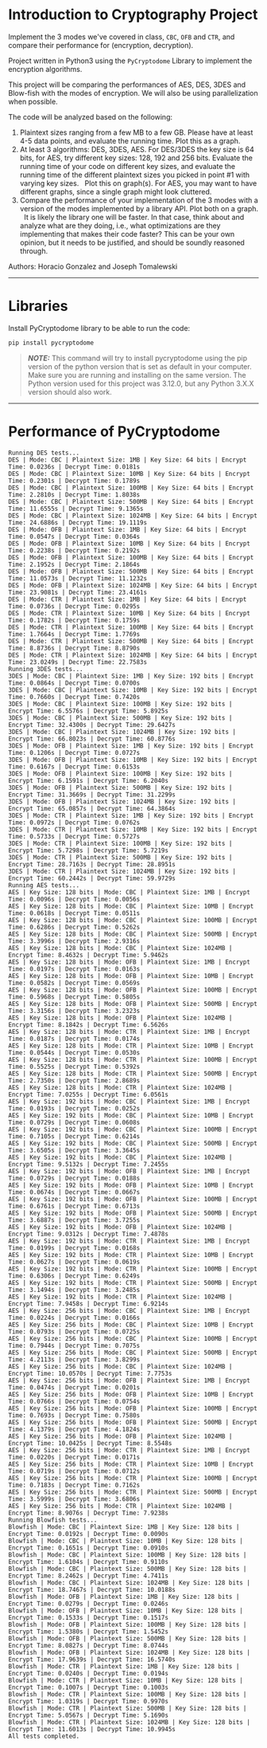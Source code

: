# Introduction to Cryptography Project

Implement the 3 modes we've covered in class, `CBC`, `OFB` and `CTR`, and compare their
performance for (encryption, decryption).

Project written in Python3 using the `PyCryptodome` Library to implement the encryption algorithms.

This project will be comparing the performances of AES, DES, 3DES and Blow-fish with the modes of encryption. We will also be using parallelization when possible.

The code will be analyzed based on the following:
1) Plaintext sizes ranging from a few MB to a few GB. Please have at least 4-5 data points, and evaluate the running time. Plot this as a graph.
 
2) At least 3 algorithms: DES, 3DES, AES. For DES/3DES the key size is 64 bits, for AES, try different key sizes: 128, 192 and 256 bits. Evaluate the running time of your code on different key sizes, and evaluate the running time of the different plaintext sizes you picked in point #1 with varying key sizes.
 
Plot this on graph(s). For AES, you may want to have different graphs, since a single graph might look cluttered.
 
3) Compare the performance of your implementation of the 3 modes with a version of the modes implemented by a library API. Plot both on a graph.
 
It is likely the library one will be faster. In that case, think about and analyze what are they doing, i.e., what optimizations are they implementing that makes their code faster? This can be your own opinion, but it needs to be justified, and should be soundly reasoned through.

Authors: Horacio Gonzalez and Joseph Tomalewski

---

# Libraries
Install PyCryptodome library to be able to run the code:
```bash
pip install pycryptodome
```
> **_NOTE:_**  This command will try to install pycryptodome using the pip version of the python version that is set as default in your computer. Make sure you are running and installing on the same version.
> The Python version used for this project was 3.12.0, but any Python 3.X.X version should also work.

---

# Performance of PyCryptodome

```text
Running DES tests...
DES | Mode: CBC | Plaintext Size: 1MB | Key Size: 64 bits | Encrypt Time: 0.0236s | Decrypt Time: 0.0181s
DES | Mode: CBC | Plaintext Size: 10MB | Key Size: 64 bits | Encrypt Time: 0.2301s | Decrypt Time: 0.1789s
DES | Mode: CBC | Plaintext Size: 100MB | Key Size: 64 bits | Encrypt Time: 2.2810s | Decrypt Time: 1.8038s
DES | Mode: CBC | Plaintext Size: 500MB | Key Size: 64 bits | Encrypt Time: 11.6555s | Decrypt Time: 9.1365s
DES | Mode: CBC | Plaintext Size: 1024MB | Key Size: 64 bits | Encrypt Time: 24.6886s | Decrypt Time: 19.1119s
DES | Mode: OFB | Plaintext Size: 1MB | Key Size: 64 bits | Encrypt Time: 0.0547s | Decrypt Time: 0.0364s
DES | Mode: OFB | Plaintext Size: 10MB | Key Size: 64 bits | Encrypt Time: 0.2238s | Decrypt Time: 0.2192s
DES | Mode: OFB | Plaintext Size: 100MB | Key Size: 64 bits | Encrypt Time: 2.1952s | Decrypt Time: 2.1864s
DES | Mode: OFB | Plaintext Size: 500MB | Key Size: 64 bits | Encrypt Time: 11.0573s | Decrypt Time: 11.1232s
DES | Mode: OFB | Plaintext Size: 1024MB | Key Size: 64 bits | Encrypt Time: 23.9081s | Decrypt Time: 23.4161s
DES | Mode: CTR | Plaintext Size: 1MB | Key Size: 64 bits | Encrypt Time: 0.0736s | Decrypt Time: 0.0295s
DES | Mode: CTR | Plaintext Size: 10MB | Key Size: 64 bits | Encrypt Time: 0.1782s | Decrypt Time: 0.1759s
DES | Mode: CTR | Plaintext Size: 100MB | Key Size: 64 bits | Encrypt Time: 1.7664s | Decrypt Time: 1.7769s
DES | Mode: CTR | Plaintext Size: 500MB | Key Size: 64 bits | Encrypt Time: 8.8736s | Decrypt Time: 8.8790s
DES | Mode: CTR | Plaintext Size: 1024MB | Key Size: 64 bits | Encrypt Time: 23.0249s | Decrypt Time: 22.7583s
Running 3DES tests...
3DES | Mode: CBC | Plaintext Size: 1MB | Key Size: 192 bits | Encrypt Time: 0.0864s | Decrypt Time: 0.0700s
3DES | Mode: CBC | Plaintext Size: 10MB | Key Size: 192 bits | Encrypt Time: 0.7660s | Decrypt Time: 0.7420s
3DES | Mode: CBC | Plaintext Size: 100MB | Key Size: 192 bits | Encrypt Time: 6.5576s | Decrypt Time: 5.8925s
3DES | Mode: CBC | Plaintext Size: 500MB | Key Size: 192 bits | Encrypt Time: 32.4300s | Decrypt Time: 29.6427s
3DES | Mode: CBC | Plaintext Size: 1024MB | Key Size: 192 bits | Encrypt Time: 66.8023s | Decrypt Time: 60.8776s
3DES | Mode: OFB | Plaintext Size: 1MB | Key Size: 192 bits | Encrypt Time: 0.1206s | Decrypt Time: 0.0727s
3DES | Mode: OFB | Plaintext Size: 10MB | Key Size: 192 bits | Encrypt Time: 0.6167s | Decrypt Time: 0.6153s
3DES | Mode: OFB | Plaintext Size: 100MB | Key Size: 192 bits | Encrypt Time: 6.1591s | Decrypt Time: 6.2040s
3DES | Mode: OFB | Plaintext Size: 500MB | Key Size: 192 bits | Encrypt Time: 31.3669s | Decrypt Time: 31.2299s
3DES | Mode: OFB | Plaintext Size: 1024MB | Key Size: 192 bits | Encrypt Time: 65.0857s | Decrypt Time: 64.3864s
3DES | Mode: CTR | Plaintext Size: 1MB | Key Size: 192 bits | Encrypt Time: 0.0972s | Decrypt Time: 0.0762s
3DES | Mode: CTR | Plaintext Size: 10MB | Key Size: 192 bits | Encrypt Time: 0.5733s | Decrypt Time: 0.5727s
3DES | Mode: CTR | Plaintext Size: 100MB | Key Size: 192 bits | Encrypt Time: 5.7298s | Decrypt Time: 5.7219s
3DES | Mode: CTR | Plaintext Size: 500MB | Key Size: 192 bits | Encrypt Time: 28.7163s | Decrypt Time: 28.8951s
3DES | Mode: CTR | Plaintext Size: 1024MB | Key Size: 192 bits | Encrypt Time: 60.2442s | Decrypt Time: 59.9729s
Running AES tests...
AES | Key Size: 128 bits | Mode: CBC | Plaintext Size: 1MB | Encrypt Time: 0.0096s | Decrypt Time: 0.0056s
AES | Key Size: 128 bits | Mode: CBC | Plaintext Size: 10MB | Encrypt Time: 0.0618s | Decrypt Time: 0.0511s
AES | Key Size: 128 bits | Mode: CBC | Plaintext Size: 100MB | Encrypt Time: 0.6286s | Decrypt Time: 0.5262s
AES | Key Size: 128 bits | Mode: CBC | Plaintext Size: 500MB | Encrypt Time: 3.3996s | Decrypt Time: 2.9316s
AES | Key Size: 128 bits | Mode: CBC | Plaintext Size: 1024MB | Encrypt Time: 8.4632s | Decrypt Time: 5.9462s
AES | Key Size: 128 bits | Mode: OFB | Plaintext Size: 1MB | Encrypt Time: 0.0197s | Decrypt Time: 0.0163s
AES | Key Size: 128 bits | Mode: OFB | Plaintext Size: 10MB | Encrypt Time: 0.0582s | Decrypt Time: 0.0569s
AES | Key Size: 128 bits | Mode: OFB | Plaintext Size: 100MB | Encrypt Time: 0.5968s | Decrypt Time: 0.5805s
AES | Key Size: 128 bits | Mode: OFB | Plaintext Size: 500MB | Encrypt Time: 3.3156s | Decrypt Time: 3.2323s
AES | Key Size: 128 bits | Mode: OFB | Plaintext Size: 1024MB | Encrypt Time: 8.1842s | Decrypt Time: 6.5626s
AES | Key Size: 128 bits | Mode: CTR | Plaintext Size: 1MB | Encrypt Time: 0.0187s | Decrypt Time: 0.0174s
AES | Key Size: 128 bits | Mode: CTR | Plaintext Size: 10MB | Encrypt Time: 0.0544s | Decrypt Time: 0.0530s
AES | Key Size: 128 bits | Mode: CTR | Plaintext Size: 100MB | Encrypt Time: 0.5525s | Decrypt Time: 0.5392s
AES | Key Size: 128 bits | Mode: CTR | Plaintext Size: 500MB | Encrypt Time: 2.7350s | Decrypt Time: 2.8689s
AES | Key Size: 128 bits | Mode: CTR | Plaintext Size: 1024MB | Encrypt Time: 7.0255s | Decrypt Time: 6.0561s
AES | Key Size: 192 bits | Mode: CBC | Plaintext Size: 1MB | Encrypt Time: 0.0193s | Decrypt Time: 0.0252s
AES | Key Size: 192 bits | Mode: CBC | Plaintext Size: 10MB | Encrypt Time: 0.0729s | Decrypt Time: 0.0608s
AES | Key Size: 192 bits | Mode: CBC | Plaintext Size: 100MB | Encrypt Time: 0.7105s | Decrypt Time: 0.6214s
AES | Key Size: 192 bits | Mode: CBC | Plaintext Size: 500MB | Encrypt Time: 3.6505s | Decrypt Time: 3.3645s
AES | Key Size: 192 bits | Mode: CBC | Plaintext Size: 1024MB | Encrypt Time: 9.5132s | Decrypt Time: 7.2455s
AES | Key Size: 192 bits | Mode: OFB | Plaintext Size: 1MB | Encrypt Time: 0.0729s | Decrypt Time: 0.0188s
AES | Key Size: 192 bits | Mode: OFB | Plaintext Size: 10MB | Encrypt Time: 0.0674s | Decrypt Time: 0.0667s
AES | Key Size: 192 bits | Mode: OFB | Plaintext Size: 100MB | Encrypt Time: 0.6761s | Decrypt Time: 0.6713s
AES | Key Size: 192 bits | Mode: OFB | Plaintext Size: 500MB | Encrypt Time: 3.6887s | Decrypt Time: 3.7255s
AES | Key Size: 192 bits | Mode: OFB | Plaintext Size: 1024MB | Encrypt Time: 9.0312s | Decrypt Time: 7.4878s
AES | Key Size: 192 bits | Mode: CTR | Plaintext Size: 1MB | Encrypt Time: 0.0199s | Decrypt Time: 0.0168s
AES | Key Size: 192 bits | Mode: CTR | Plaintext Size: 10MB | Encrypt Time: 0.0627s | Decrypt Time: 0.0619s
AES | Key Size: 192 bits | Mode: CTR | Plaintext Size: 100MB | Encrypt Time: 0.6306s | Decrypt Time: 0.6249s
AES | Key Size: 192 bits | Mode: CTR | Plaintext Size: 500MB | Encrypt Time: 3.1494s | Decrypt Time: 3.2485s
AES | Key Size: 192 bits | Mode: CTR | Plaintext Size: 1024MB | Encrypt Time: 7.9458s | Decrypt Time: 6.9214s
AES | Key Size: 256 bits | Mode: CBC | Plaintext Size: 1MB | Encrypt Time: 0.0224s | Decrypt Time: 0.0166s
AES | Key Size: 256 bits | Mode: CBC | Plaintext Size: 10MB | Encrypt Time: 0.0793s | Decrypt Time: 0.0725s
AES | Key Size: 256 bits | Mode: CBC | Plaintext Size: 100MB | Encrypt Time: 0.7944s | Decrypt Time: 0.7075s
AES | Key Size: 256 bits | Mode: CBC | Plaintext Size: 500MB | Encrypt Time: 4.2113s | Decrypt Time: 3.8299s
AES | Key Size: 256 bits | Mode: CBC | Plaintext Size: 1024MB | Encrypt Time: 10.0570s | Decrypt Time: 7.7753s
AES | Key Size: 256 bits | Mode: OFB | Plaintext Size: 1MB | Encrypt Time: 0.0474s | Decrypt Time: 0.0201s
AES | Key Size: 256 bits | Mode: OFB | Plaintext Size: 10MB | Encrypt Time: 0.0766s | Decrypt Time: 0.0754s
AES | Key Size: 256 bits | Mode: OFB | Plaintext Size: 100MB | Encrypt Time: 0.7693s | Decrypt Time: 0.7580s
AES | Key Size: 256 bits | Mode: OFB | Plaintext Size: 500MB | Encrypt Time: 4.1379s | Decrypt Time: 4.1824s
AES | Key Size: 256 bits | Mode: OFB | Plaintext Size: 1024MB | Encrypt Time: 10.0425s | Decrypt Time: 8.5548s
AES | Key Size: 256 bits | Mode: CTR | Plaintext Size: 1MB | Encrypt Time: 0.0220s | Decrypt Time: 0.0171s
AES | Key Size: 256 bits | Mode: CTR | Plaintext Size: 10MB | Encrypt Time: 0.0719s | Decrypt Time: 0.0712s
AES | Key Size: 256 bits | Mode: CTR | Plaintext Size: 100MB | Encrypt Time: 0.7183s | Decrypt Time: 0.7162s
AES | Key Size: 256 bits | Mode: CTR | Plaintext Size: 500MB | Encrypt Time: 3.5999s | Decrypt Time: 3.6806s
AES | Key Size: 256 bits | Mode: CTR | Plaintext Size: 1024MB | Encrypt Time: 8.9076s | Decrypt Time: 7.9238s
Running Blowfish tests...
Blowfish | Mode: CBC | Plaintext Size: 1MB | Key Size: 128 bits | Encrypt Time: 0.0192s | Decrypt Time: 0.0090s
Blowfish | Mode: CBC | Plaintext Size: 10MB | Key Size: 128 bits | Encrypt Time: 0.1651s | Decrypt Time: 0.0910s
Blowfish | Mode: CBC | Plaintext Size: 100MB | Key Size: 128 bits | Encrypt Time: 1.6104s | Decrypt Time: 0.9110s
Blowfish | Mode: CBC | Plaintext Size: 500MB | Key Size: 128 bits | Encrypt Time: 8.2462s | Decrypt Time: 4.7411s
Blowfish | Mode: CBC | Plaintext Size: 1024MB | Key Size: 128 bits | Encrypt Time: 18.7467s | Decrypt Time: 10.0188s
Blowfish | Mode: OFB | Plaintext Size: 1MB | Key Size: 128 bits | Encrypt Time: 0.0279s | Decrypt Time: 0.0246s
Blowfish | Mode: OFB | Plaintext Size: 10MB | Key Size: 128 bits | Encrypt Time: 0.1533s | Decrypt Time: 0.1517s
Blowfish | Mode: OFB | Plaintext Size: 100MB | Key Size: 128 bits | Encrypt Time: 1.5380s | Decrypt Time: 1.5452s
Blowfish | Mode: OFB | Plaintext Size: 500MB | Key Size: 128 bits | Encrypt Time: 8.0827s | Decrypt Time: 8.0744s
Blowfish | Mode: OFB | Plaintext Size: 1024MB | Key Size: 128 bits | Encrypt Time: 17.9639s | Decrypt Time: 16.5740s
Blowfish | Mode: CTR | Plaintext Size: 1MB | Key Size: 128 bits | Encrypt Time: 0.0240s | Decrypt Time: 0.0194s
Blowfish | Mode: CTR | Plaintext Size: 10MB | Key Size: 128 bits | Encrypt Time: 0.1007s | Decrypt Time: 0.1003s
Blowfish | Mode: CTR | Plaintext Size: 100MB | Key Size: 128 bits | Encrypt Time: 1.0319s | Decrypt Time: 0.9970s
Blowfish | Mode: CTR | Plaintext Size: 500MB | Key Size: 128 bits | Encrypt Time: 5.0567s | Decrypt Time: 5.1690s
Blowfish | Mode: CTR | Plaintext Size: 1024MB | Key Size: 128 bits | Encrypt Time: 11.6013s | Decrypt Time: 10.9945s
All tests completed.
```
